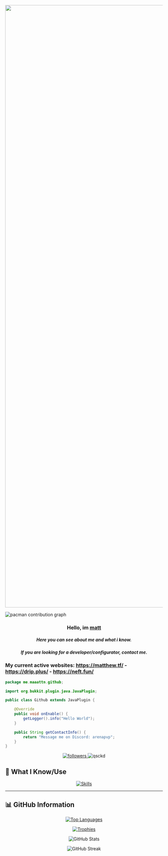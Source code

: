 <!-- If you are going to steal my code, at least fork the repo from my profile. -->
<!-- If you are going to steal my code, at least fork the repo from my profile. -->
<!-- If you are going to steal my code, at least fork the repo from my profile. -->
<!-- If you are going to steal my code, at least fork the repo from my profile. -->
<!-- If you are going to steal my code, at least fork the repo from my profile. -->
<!-- If you are going to steal my code, at least fork the repo from my profile. -->
<!-- If you are going to steal my code, at least fork the repo from my profile. -->
<!-- If you are going to steal my code, at least fork the repo from my profile. -->
<!-- If you are going to steal my code, at least fork the repo from my profile. -->
<!-- If you are going to steal my code, at least fork the repo from my profile. -->
<!-- If you are going to steal my code, at least fork the repo from my profile. -->
<!-- If you are going to steal my code, at least fork the repo from my profile. -->
<!-- If you are going to steal my code, at least fork the repo from my profile. -->
<!-- If you are going to steal my code, at least fork the repo from my profile. -->
<!-- If you are going to steal my code, at least fork the repo from my profile. -->
<!-- If you are going to steal my code, at least fork the repo from my profile. -->
<!-- If you are going to steal my code, at least fork the repo from my profile. -->
<!-- If you are going to steal my code, at least fork the repo from my profile. -->
<!-- If you are going to steal my code, at least fork the repo from my profile. -->
<!-- If you are going to steal my code, at least fork the repo from my profile. -->
<!-- If you are going to steal my code, at least fork the repo from my profile. -->
<!-- If you are going to steal my code, at least fork the repo from my profile. -->
<!-- If you are going to steal my code, at least fork the repo from my profile. -->
<!-- If you are going to steal my code, at least fork the repo from my profile. -->
<!-- If you are going to steal my code, at least fork the repo from my profile. -->
<!-- If you are going to steal my code, at least fork the repo from my profile. -->
<!-- If you are going to steal my code, at least fork the repo from my profile. -->
<!-- If you are going to steal my code, at least fork the repo from my profile. -->
<!-- If you are going to steal my code, at least fork the repo from my profile. -->
<!-- If you are going to steal my code, at least fork the repo from my profile. -->
<!-- If you are going to steal my code, at least fork the repo from my profile. -->
<!-- If you are going to steal my code, at least fork the repo from my profile. -->
<!-- If you are going to steal my code, at least fork the repo from my profile. -->
<!-- If you are going to steal my code, at least fork the repo from my profile. -->
<!-- If you are going to steal my code, at least fork the repo from my profile. -->
<!-- If you are going to steal my code, at least fork the repo from my profile. -->
<!-- If you are going to steal my code, at least fork the repo from my profile. -->
<!-- If you are going to steal my code, at least fork the repo from my profile. -->
<!-- If you are going to steal my code, at least fork the repo from my profile. -->
<!-- If you are going to steal my code, at least fork the repo from my profile. -->
<!-- If you are going to steal my code, at least fork the repo from my profile. -->
<!-- If you are going to steal my code, at least fork the repo from my profile. -->
<!-- If you are going to steal my code, at least fork the repo from my profile. -->
<!-- If you are going to steal my code, at least fork the repo from my profile. -->
<!-- If you are going to steal my code, at least fork the repo from my profile. -->
<!-- If you are going to steal my code, at least fork the repo from my profile. -->
<!-- If you are going to steal my code, at least fork the repo from my profile. -->
<!-- If you are going to steal my code, at least fork the repo from my profile. -->
<!-- If you are going to steal my code, at least fork the repo from my profile. -->
<!-- If you are going to steal my code, at least fork the repo from my profile. -->
<!-- If you are going to steal my code, at least fork the repo from my profile. -->
<!-- If you are going to steal my code, at least fork the repo from my profile. -->
<!-- If you are going to steal my code, at least fork the repo from my profile. -->
<!-- If you are going to steal my code, at least fork the repo from my profile. -->
<!-- If you are going to steal my code, at least fork the repo from my profile. -->
<!-- If you are going to steal my code, at least fork the repo from my profile. -->
<!-- If you are going to steal my code, at least fork the repo from my profile. -->
<!-- If you are going to steal my code, at least fork the repo from my profile. -->
<!-- If you are going to steal my code, at least fork the repo from my profile. -->
<!-- If you are going to steal my code, at least fork the repo from my profile. -->
<!-- If you are going to steal my code, at least fork the repo from my profile. -->
<!-- If you are going to steal my code, at least fork the repo from my profile. -->
<!-- If you are going to steal my code, at least fork the repo from my profile. -->
<!-- If you are going to steal my code, at least fork the repo from my profile. -->
<!-- If you are going to steal my code, at least fork the repo from my profile. -->
<!-- If you are going to steal my code, at least fork the repo from my profile. -->
<!-- If you are going to steal my code, at least fork the repo from my profile. -->
<!-- If you are going to steal my code, at least fork the repo from my profile. -->
<!-- If you are going to steal my code, at least fork the repo from my profile. -->
<!-- If you are going to steal my code, at least fork the repo from my profile. -->
<!-- If you are going to steal my code, at least fork the repo from my profile. -->
<!-- If you are going to steal my code, at least fork the repo from my profile. -->
<!-- If you are going to steal my code, at least fork the repo from my profile. -->
<!-- If you are going to steal my code, at least fork the repo from my profile. -->
<!-- If you are going to steal my code, at least fork the repo from my profile. -->
<!-- If you are going to steal my code, at least fork the repo from my profile. -->
<!-- If you are going to steal my code, at least fork the repo from my profile. -->
<!-- If you are going to steal my code, at least fork the repo from my profile. -->
<!-- If you are going to steal my code, at least fork the repo from my profile. -->
<!-- If you are going to steal my code, at least fork the repo from my profile. -->
<!-- If you are going to steal my code, at least fork the repo from my profile. -->
<!-- If you are going to steal my code, at least fork the repo from my profile. -->
<!-- If you are going to steal my code, at least fork the repo from my profile. -->
<!-- If you are going to steal my code, at least fork the repo from my profile. -->
<!-- If you are going to steal my code, at least fork the repo from my profile. -->
<!-- If you are going to steal my code, at least fork the repo from my profile. -->
<!-- If you are going to steal my code, at least fork the repo from my profile. -->
<!-- If you are going to steal my code, at least fork the repo from my profile. -->
<!-- If you are going to steal my code, at least fork the repo from my profile. -->
<!-- If you are going to steal my code, at least fork the repo from my profile. -->
<!-- If you are going to steal my code, at least fork the repo from my profile. -->
<!-- If you are going to steal my code, at least fork the repo from my profile. -->
<!-- If you are going to steal my code, at least fork the repo from my profile. -->
<!-- If you are going to steal my code, at least fork the repo from my profile. -->
<!-- If you are going to steal my code, at least fork the repo from my profile. -->
<!-- If you are going to steal my code, at least fork the repo from my profile. -->
<!-- If you are going to steal my code, at least fork the repo from my profile. -->
<!-- If you are going to steal my code, at least fork the repo from my profile. -->
<!-- If you are going to steal my code, at least fork the repo from my profile. -->
<!-- If you are going to steal my code, at least fork the repo from my profile. -->
<!-- If you are going to steal my code, at least fork the repo from my profile. -->
<!-- If you are going to steal my code, at least fork the repo from my profile. -->
<!-- If you are going to steal my code, at least fork the repo from my profile. -->
<!-- If you are going to steal my code, at least fork the repo from my profile. -->
<!-- If you are going to steal my code, at least fork the repo from my profile. -->
<!-- If you are going to steal my code, at least fork the repo from my profile. -->
<!-- If you are going to steal my code, at least fork the repo from my profile. -->
<!-- If you are going to steal my code, at least fork the repo from my profile. -->
<!-- If you are going to steal my code, at least fork the repo from my profile. -->
<!-- If you are going to steal my code, at least fork the repo from my profile. -->
<!-- If you are going to steal my code, at least fork the repo from my profile. -->
<!-- If you are going to steal my code, at least fork the repo from my profile. -->
<!-- If you are going to steal my code, at least fork the repo from my profile. -->
<!-- If you are going to steal my code, at least fork the repo from my profile. -->
<!-- If you are going to steal my code, at least fork the repo from my profile. -->
<!-- If you are going to steal my code, at least fork the repo from my profile. -->
<!-- If you are going to steal my code, at least fork the repo from my profile. -->
<!-- If you are going to steal my code, at least fork the repo from my profile. -->
<!-- If you are going to steal my code, at least fork the repo from my profile. -->
<!-- If you are going to steal my code, at least fork the repo from my profile. -->
<!-- If you are going to steal my code, at least fork the repo from my profile. -->
<!-- If you are going to steal my code, at least fork the repo from my profile. -->
<!-- If you are going to steal my code, at least fork the repo from my profile. -->
<!-- If you are going to steal my code, at least fork the repo from my profile. -->
<!-- If you are going to steal my code, at least fork the repo from my profile. -->
<!-- If you are going to steal my code, at least fork the repo from my profile. -->
<!-- If you are going to steal my code, at least fork the repo from my profile. -->
<!-- If you are going to steal my code, at least fork the repo from my profile. -->
<!-- If you are going to steal my code, at least fork the repo from my profile. -->
<!-- If you are going to steal my code, at least fork the repo from my profile. -->
<!-- If you are going to steal my code, at least fork the repo from my profile. -->
<!-- If you are going to steal my code, at least fork the repo from my profile. -->
<!-- If you are going to steal my code, at least fork the repo from my profile. -->
<!-- If you are going to steal my code, at least fork the repo from my profile. -->
<!-- If you are going to steal my code, at least fork the repo from my profile. -->
<!-- If you are going to steal my code, at least fork the repo from my profile. -->
<!-- If you are going to steal my code, at least fork the repo from my profile. -->
<!-- If you are going to steal my code, at least fork the repo from my profile. -->
<!-- If you are going to steal my code, at least fork the repo from my profile. -->
<!-- If you are going to steal my code, at least fork the repo from my profile. -->
<!-- If you are going to steal my code, at least fork the repo from my profile. -->
<!-- If you are going to steal my code, at least fork the repo from my profile. -->
<!-- If you are going to steal my code, at least fork the repo from my profile. -->
<!-- If you are going to steal my code, at least fork the repo from my profile. -->
<!-- If you are going to steal my code, at least fork the repo from my profile. -->
<!-- If you are going to steal my code, at least fork the repo from my profile. -->
<!-- If you are going to steal my code, at least fork the repo from my profile. -->
<!-- If you are going to steal my code, at least fork the repo from my profile. -->
<!-- If you are going to steal my code, at least fork the repo from my profile. -->
<!-- If you are going to steal my code, at least fork the repo from my profile. -->
<!-- If you are going to steal my code, at least fork the repo from my profile. -->
<!-- If you are going to steal my code, at least fork the repo from my profile. -->
<!-- If you are going to steal my code, at least fork the repo from my profile. -->
<!-- If you are going to steal my code, at least fork the repo from my profile. -->
<!-- If you are going to steal my code, at least fork the repo from my profile. -->
<!-- If you are going to steal my code, at least fork the repo from my profile. -->
<!-- If you are going to steal my code, at least fork the repo from my profile. -->
<!-- If you are going to steal my code, at least fork the repo from my profile. -->
<!-- If you are going to steal my code, at least fork the repo from my profile. -->
<!-- If you are going to steal my code, at least fork the repo from my profile. -->
<!-- If you are going to steal my code, at least fork the repo from my profile. -->
<!-- If you are going to steal my code, at least fork the repo from my profile. -->
<!-- If you are going to steal my code, at least fork the repo from my profile. -->
<!-- If you are going to steal my code, at least fork the repo from my profile. -->
<!-- If you are going to steal my code, at least fork the repo from my profile. -->
<!-- If you are going to steal my code, at least fork the repo from my profile. -->
<!-- If you are going to steal my code, at least fork the repo from my profile. -->
<!-- If you are going to steal my code, at least fork the repo from my profile. -->
<!-- If you are going to steal my code, at least fork the repo from my profile. -->
<!-- If you are going to steal my code, at least fork the repo from my profile. -->
<!-- If you are going to steal my code, at least fork the repo from my profile. -->
<!-- If you are going to steal my code, at least fork the repo from my profile. -->
<!-- If you are going to steal my code, at least fork the repo from my profile. -->
<!-- If you are going to steal my code, at least fork the repo from my profile. -->
<!-- If you are going to steal my code, at least fork the repo from my profile. -->
<!-- If you are going to steal my code, at least fork the repo from my profile. -->
<!-- If you are going to steal my code, at least fork the repo from my profile. -->
<!-- If you are going to steal my code, at least fork the repo from my profile. -->
<!-- If you are going to steal my code, at least fork the repo from my profile. -->
<!-- If you are going to steal my code, at least fork the repo from my profile. -->
<!-- If you are going to steal my code, at least fork the repo from my profile. -->
<!-- If you are going to steal my code, at least fork the repo from my profile. -->
<!-- If you are going to steal my code, at least fork the repo from my profile. -->
<!-- If you are going to steal my code, at least fork the repo from my profile. -->
<!-- If you are going to steal my code, at least fork the repo from my profile. -->
<!-- If you are going to steal my code, at least fork the repo from my profile. -->
<!-- If you are going to steal my code, at least fork the repo from my profile. -->
<!-- If you are going to steal my code, at least fork the repo from my profile. -->
<!-- If you are going to steal my code, at least fork the repo from my profile. -->
<!-- If you are going to steal my code, at least fork the repo from my profile. -->
<!-- If you are going to steal my code, at least fork the repo from my profile. -->
<!-- If you are going to steal my code, at least fork the repo from my profile. -->
<!-- If you are going to steal my code, at least fork the repo from my profile. -->
<!-- If you are going to steal my code, at least fork the repo from my profile. -->
<!-- If you are going to steal my code, at least fork the repo from my profile. -->
<!-- If you are going to steal my code, at least fork the repo from my profile. -->
<!-- If you are going to steal my code, at least fork the repo from my profile. -->
<!-- If you are going to steal my code, at least fork the repo from my profile. -->
<!-- If you are going to steal my code, at least fork the repo from my profile. -->
<!-- If you are going to steal my code, at least fork the repo from my profile. -->
<!-- If you are going to steal my code, at least fork the repo from my profile. -->
<!-- If you are going to steal my code, at least fork the repo from my profile. -->
<!-- If you are going to steal my code, at least fork the repo from my profile. -->
<!-- If you are going to steal my code, at least fork the repo from my profile. -->
<!-- If you are going to steal my code, at least fork the repo from my profile. -->
<!-- If you are going to steal my code, at least fork the repo from my profile. -->
<!-- If you are going to steal my code, at least fork the repo from my profile. -->
<!-- If you are going to steal my code, at least fork the repo from my profile. -->
<!-- If you are going to steal my code, at least fork the repo from my profile. -->
<!-- If you are going to steal my code, at least fork the repo from my profile. -->
<!-- If you are going to steal my code, at least fork the repo from my profile. -->
<!-- If you are going to steal my code, at least fork the repo from my profile. -->
<!-- If you are going to steal my code, at least fork the repo from my profile. -->
<!-- If you are going to steal my code, at least fork the repo from my profile. -->
<!-- If you are going to steal my code, at least fork the repo from my profile. -->
<!-- If you are going to steal my code, at least fork the repo from my profile. -->
<!-- If you are going to steal my code, at least fork the repo from my profile. -->
<!-- If you are going to steal my code, at least fork the repo from my profile. -->
<!-- If you are going to steal my code, at least fork the repo from my profile. -->
<!-- If you are going to steal my code, at least fork the repo from my profile. -->
<!-- If you are going to steal my code, at least fork the repo from my profile. -->
<!-- If you are going to steal my code, at least fork the repo from my profile. -->
<!-- If you are going to steal my code, at least fork the repo from my profile. -->
<!-- If you are going to steal my code, at least fork the repo from my profile. -->
<!-- If you are going to steal my code, at least fork the repo from my profile. -->
<!-- If you are going to steal my code, at least fork the repo from my profile. -->
<!-- If you are going to steal my code, at least fork the repo from my profile. -->
<!-- If you are going to steal my code, at least fork the repo from my profile. -->
<!-- If you are going to steal my code, at least fork the repo from my profile. -->
<!-- If you are going to steal my code, at least fork the repo from my profile. -->
<!-- If you are going to steal my code, at least fork the repo from my profile. -->
<!-- If you are going to steal my code, at least fork the repo from my profile. -->
<!-- If you are going to steal my code, at least fork the repo from my profile. -->
<!-- If you are going to steal my code, at least fork the repo from my profile. -->
<!-- If you are going to steal my code, at least fork the repo from my profile. -->
<!-- If you are going to steal my code, at least fork the repo from my profile. -->
<!-- If you are going to steal my code, at least fork the repo from my profile. -->
<!-- If you are going to steal my code, at least fork the repo from my profile. -->
<!-- If you are going to steal my code, at least fork the repo from my profile. -->
<!-- If you are going to steal my code, at least fork the repo from my profile. -->
<!-- If you are going to steal my code, at least fork the repo from my profile. -->
<!-- If you are going to steal my code, at least fork the repo from my profile. -->
<!-- If you are going to steal my code, at least fork the repo from my profile. -->
<!-- If you are going to steal my code, at least fork the repo from my profile. -->
<!-- If you are going to steal my code, at least fork the repo from my profile. -->
<!-- If you are going to steal my code, at least fork the repo from my profile. -->
<!-- If you are going to steal my code, at least fork the repo from my profile. -->
<!-- If you are going to steal my code, at least fork the repo from my profile. -->
<!-- If you are going to steal my code, at least fork the repo from my profile. -->
<!-- If you are going to steal my code, at least fork the repo from my profile. -->
<!-- If you are going to steal my code, at least fork the repo from my profile. -->
<!-- If you are going to steal my code, at least fork the repo from my profile. -->
<!-- If you are going to steal my code, at least fork the repo from my profile. -->
<!-- If you are going to steal my code, at least fork the repo from my profile. -->
<!-- If you are going to steal my code, at least fork the repo from my profile. -->
<!-- If you are going to steal my code, at least fork the repo from my profile. -->
<!-- If you are going to steal my code, at least fork the repo from my profile. -->
<!-- If you are going to steal my code, at least fork the repo from my profile. -->
<!-- If you are going to steal my code, at least fork the repo from my profile. -->
<!-- If you are going to steal my code, at least fork the repo from my profile. -->
<!-- If you are going to steal my code, at least fork the repo from my profile. -->
<!-- If you are going to steal my code, at least fork the repo from my profile. -->
<!-- If you are going to steal my code, at least fork the repo from my profile. -->
<!-- If you are going to steal my code, at least fork the repo from my profile. -->
<!-- If you are going to steal my code, at least fork the repo from my profile. -->
<!-- If you are going to steal my code, at least fork the repo from my profile. -->
<!-- If you are going to steal my code, at least fork the repo from my profile. -->
<!-- If you are going to steal my code, at least fork the repo from my profile. -->
<!-- If you are going to steal my code, at least fork the repo from my profile. -->
<!-- If you are going to steal my code, at least fork the repo from my profile. -->
<!-- If you are going to steal my code, at least fork the repo from my profile. -->
<!-- If you are going to steal my code, at least fork the repo from my profile. -->
<!-- If you are going to steal my code, at least fork the repo from my profile. -->
<!-- If you are going to steal my code, at least fork the repo from my profile. -->
<!-- If you are going to steal my code, at least fork the repo from my profile. -->
<!-- If you are going to steal my code, at least fork the repo from my profile. -->
<!-- If you are going to steal my code, at least fork the repo from my profile. -->
<!-- If you are going to steal my code, at least fork the repo from my profile. -->
<!-- If you are going to steal my code, at least fork the repo from my profile. -->
<!-- If you are going to steal my code, at least fork the repo from my profile. -->
<img src="https://www.animatedimages.org/data/media/562/animated-line-image-0184.gif" width="1920" height=""></img>
<!-- If you are going to steal my code, at least fork the repo from my profile. -->
<!-- If you are going to steal my code, at least fork the repo from my profile. -->
<!-- If you are going to steal my code, at least fork the repo from my profile. -->
<!-- If you are going to steal my code, at least fork the repo from my profile. -->
<!-- If you are going to steal my code, at least fork the repo from my profile. -->
<!-- If you are going to steal my code, at least fork the repo from my profile. -->
<!-- If you are going to steal my code, at least fork the repo from my profile. -->
<!-- If you are going to steal my code, at least fork the repo from my profile. -->
<!-- If you are going to steal my code, at least fork the repo from my profile. -->
<!-- If you are going to steal my code, at least fork the repo from my profile. -->
<!-- If you are going to steal my code, at least fork the repo from my profile. -->
<!-- If you are going to steal my code, at least fork the repo from my profile. -->
<!-- If you are going to steal my code, at least fork the repo from my profile. -->
<!-- If you are going to steal my code, at least fork the repo from my profile. -->
<!-- If you are going to steal my code, at least fork the repo from my profile. -->
<!-- If you are going to steal my code, at least fork the repo from my profile. -->
<!-- If you are going to steal my code, at least fork the repo from my profile. -->
<!-- If you are going to steal my code, at least fork the repo from my profile. -->
<!-- If you are going to steal my code, at least fork the repo from my profile. -->
<!-- If you are going to steal my code, at least fork the repo from my profile. -->
<!-- If you are going to steal my code, at least fork the repo from my profile. -->
<!-- If you are going to steal my code, at least fork the repo from my profile. -->
<!-- If you are going to steal my code, at least fork the repo from my profile. -->
<!-- If you are going to steal my code, at least fork the repo from my profile. -->
<!-- If you are going to steal my code, at least fork the repo from my profile. -->
<!-- If you are going to steal my code, at least fork the repo from my profile. -->
<!-- If you are going to steal my code, at least fork the repo from my profile. -->
<!-- If you are going to steal my code, at least fork the repo from my profile. -->
<picture>
  <source media="(prefers-color-scheme: dark)" srcset="https://raw.githubusercontent.com/qsckd/qsckd/output/pacman-contribution-graph-dark.svg">
  <source media="(prefers-color-scheme: light)" srcset="https://raw.githubusercontent.com/qsckd/qsckd/output/pacman-contribution-graph.svg">
  <img alt="pacman contribution graph" src="https://raw.githubusercontent.com/qsckd/qsckd/output/pacman-contribution-graph.svg">
</picture>
<!-- If you are going to steal my code, at least fork the repo from my profile. -->
<!-- If you are going to steal my code, at least fork the repo from my profile. -->
<!-- If you are going to steal my code, at least fork the repo from my profile. -->
<!-- If you are going to steal my code, at least fork the repo from my profile. -->
<!-- If you are going to steal my code, at least fork the repo from my profile. -->
<!-- If you are going to steal my code, at least fork the repo from my profile. -->
<!-- If you are going to steal my code, at least fork the repo from my profile. -->
<!-- If you are going to steal my code, at least fork the repo from my profile. -->
<!-- If you are going to steal my code, at least fork the repo from my profile. -->
<!-- If you are going to steal my code, at least fork the repo from my profile. -->
<!-- If you are going to steal my code, at least fork the repo from my profile. -->
<!-- If you are going to steal my code, at least fork the repo from my profile. -->
<!-- If you are going to steal my code, at least fork the repo from my profile. -->
<!-- If you are going to steal my code, at least fork the repo from my profile. -->
<!-- If you are going to steal my code, at least fork the repo from my profile. -->
<!-- If you are going to steal my code, at least fork the repo from my profile. -->
<!-- If you are going to steal my code, at least fork the repo from my profile. -->
<!-- If you are going to steal my code, at least fork the repo from my profile. -->
<!-- If you are going to steal my code, at least fork the repo from my profile. -->
<!-- If you are going to steal my code, at least fork the repo from my profile. -->
<!-- If you are going to steal my code, at least fork the repo from my profile. -->
<!-- If you are going to steal my code, at least fork the repo from my profile. -->
<!-- If you are going to steal my code, at least fork the repo from my profile. -->
<!-- If you are going to steal my code, at least fork the repo from my profile. -->
<!-- If you are going to steal my code, at least fork the repo from my profile. -->
<!-- If you are going to steal my code, at least fork the repo from my profile. -->
<!-- If you are going to steal my code, at least fork the repo from my profile. -->
<!-- If you are going to steal my code, at least fork the repo from my profile. -->

<p align="center">
<!-- If you are going to steal my code, at least fork the repo from my profile. -->
<!-- If you are going to steal my code, at least fork the repo from my profile. -->
<!-- If you are going to steal my code, at least fork the repo from my profile. -->
<!-- If you are going to steal my code, at least fork the repo from my profile. -->
<!-- If you are going to steal my code, at least fork the repo from my profile. -->
<!-- If you are going to steal my code, at least fork the repo from my profile. -->
<!-- If you are going to steal my code, at least fork the repo from my profile. -->
<!-- If you are going to steal my code, at least fork the repo from my profile. -->
<!-- If you are going to steal my code, at least fork the repo from my profile. -->
<!-- If you are going to steal my code, at least fork the repo from my profile. -->
<!-- If you are going to steal my code, at least fork the repo from my profile. -->
<!-- If you are going to steal my code, at least fork the repo from my profile. -->
<!-- If you are going to steal my code, at least fork the repo from my profile. -->
<!-- If you are going to steal my code, at least fork the repo from my profile. -->
<!-- If you are going to steal my code, at least fork the repo from my profile. -->
<!-- If you are going to steal my code, at least fork the repo from my profile. -->
<!-- If you are going to steal my code, at least fork the repo from my profile. -->
<!-- If you are going to steal my code, at least fork the repo from my profile. -->
<!-- If you are going to steal my code, at least fork the repo from my profile. -->
<!-- If you are going to steal my code, at least fork the repo from my profile. -->
<!-- If you are going to steal my code, at least fork the repo from my profile. -->
<!-- If you are going to steal my code, at least fork the repo from my profile. -->
<!-- If you are going to steal my code, at least fork the repo from my profile. -->
<!-- If you are going to steal my code, at least fork the repo from my profile. -->
<!-- If you are going to steal my code, at least fork the repo from my profile. -->
<!-- If you are going to steal my code, at least fork the repo from my profile. -->
<!-- If you are going to steal my code, at least fork the repo from my profile. -->
<!-- If you are going to steal my code, at least fork the repo from my profile. -->

<!-- If you are going to steal my code, at least fork the repo from my profile. -->
<!-- If you are going to steal my code, at least fork the repo from my profile. -->
<!-- If you are going to steal my code, at least fork the repo from my profile. -->
<!-- If you are going to steal my code, at least fork the repo from my profile. -->
<!-- If you are going to steal my code, at least fork the repo from my profile. -->
<!-- If you are going to steal my code, at least fork the repo from my profile. -->
<!-- If you are going to steal my code, at least fork the repo from my profile. -->
<!-- If you are going to steal my code, at least fork the repo from my profile. -->
<!-- If you are going to steal my code, at least fork the repo from my profile. -->
<!-- If you are going to steal my code, at least fork the repo from my profile. -->
<!-- If you are going to steal my code, at least fork the repo from my profile. -->
<!-- If you are going to steal my code, at least fork the repo from my profile. -->
<!-- If you are going to steal my code, at least fork the repo from my profile. -->
<!-- If you are going to steal my code, at least fork the repo from my profile. -->
<!-- If you are going to steal my code, at least fork the repo from my profile. -->
<!-- If you are going to steal my code, at least fork the repo from my profile. -->
<!-- If you are going to steal my code, at least fork the repo from my profile. -->
<!-- If you are going to steal my code, at least fork the repo from my profile. -->
<!-- If you are going to steal my code, at least fork the repo from my profile. -->
<!-- If you are going to steal my code, at least fork the repo from my profile. -->
<!-- If you are going to steal my code, at least fork the repo from my profile. -->
<!-- If you are going to steal my code, at least fork the repo from my profile. -->
<!-- If you are going to steal my code, at least fork the repo from my profile. -->
<!-- If you are going to steal my code, at least fork the repo from my profile. -->
<!-- If you are going to steal my code, at least fork the repo from my profile. -->
<!-- If you are going to steal my code, at least fork the repo from my profile. -->
<!-- If you are going to steal my code, at least fork the repo from my profile. -->
<!-- If you are going to steal my code, at least fork the repo from my profile. -->
<h3 align="center">Hello, im <a href="https://github.com/qsckd">matt</a></h3>
<!-- If you are going to steal my code, at least fork the repo from my profile. -->
<!-- If you are going to steal my code, at least fork the repo from my profile. -->
<!-- If you are going to steal my code, at least fork the repo from my profile. -->
<!-- If you are going to steal my code, at least fork the repo from my profile. -->
<!-- If you are going to steal my code, at least fork the repo from my profile. -->
<!-- If you are going to steal my code, at least fork the repo from my profile. -->
<!-- If you are going to steal my code, at least fork the repo from my profile. -->
<!-- If you are going to steal my code, at least fork the repo from my profile. -->
<!-- If you are going to steal my code, at least fork the repo from my profile. -->
<!-- If you are going to steal my code, at least fork the repo from my profile. -->
<!-- If you are going to steal my code, at least fork the repo from my profile. -->
<!-- If you are going to steal my code, at least fork the repo from my profile. -->
<!-- If you are going to steal my code, at least fork the repo from my profile. -->
<!-- If you are going to steal my code, at least fork the repo from my profile. -->
<!-- If you are going to steal my code, at least fork the repo from my profile. -->
<!-- If you are going to steal my code, at least fork the repo from my profile. -->
<!-- If you are going to steal my code, at least fork the repo from my profile. -->
<!-- If you are going to steal my code, at least fork the repo from my profile. -->
<!-- If you are going to steal my code, at least fork the repo from my profile. -->
<!-- If you are going to steal my code, at least fork the repo from my profile. -->
<!-- If you are going to steal my code, at least fork the repo from my profile. -->
<!-- If you are going to steal my code, at least fork the repo from my profile. -->
<!-- If you are going to steal my code, at least fork the repo from my profile. -->
<!-- If you are going to steal my code, at least fork the repo from my profile. -->
<!-- If you are going to steal my code, at least fork the repo from my profile. -->
<!-- If you are going to steal my code, at least fork the repo from my profile. -->
<!-- If you are going to steal my code, at least fork the repo from my profile. -->
<!-- If you are going to steal my code, at least fork the repo from my profile. -->
<h5 align="center">Here you can see about me and what i know.</h5>
<!-- If you are going to steal my code, at least fork the repo from my profile. -->
<!-- If you are going to steal my code, at least fork the repo from my profile. -->
<!-- If you are going to steal my code, at least fork the repo from my profile. -->
<!-- If you are going to steal my code, at least fork the repo from my profile. -->
<!-- If you are going to steal my code, at least fork the repo from my profile. -->
<!-- If you are going to steal my code, at least fork the repo from my profile. -->
<!-- If you are going to steal my code, at least fork the repo from my profile. -->
<!-- If you are going to steal my code, at least fork the repo from my profile. -->
<!-- If you are going to steal my code, at least fork the repo from my profile. -->
<!-- If you are going to steal my code, at least fork the repo from my profile. -->
<!-- If you are going to steal my code, at least fork the repo from my profile. -->
<!-- If you are going to steal my code, at least fork the repo from my profile. -->
<!-- If you are going to steal my code, at least fork the repo from my profile. -->
<!-- If you are going to steal my code, at least fork the repo from my profile. -->
<!-- If you are going to steal my code, at least fork the repo from my profile. -->
<!-- If you are going to steal my code, at least fork the repo from my profile. -->
<!-- If you are going to steal my code, at least fork the repo from my profile. -->
<!-- If you are going to steal my code, at least fork the repo from my profile. -->
<!-- If you are going to steal my code, at least fork the repo from my profile. -->
<!-- If you are going to steal my code, at least fork the repo from my profile. -->
<!-- If you are going to steal my code, at least fork the repo from my profile. -->
<!-- If you are going to steal my code, at least fork the repo from my profile. -->
<!-- If you are going to steal my code, at least fork the repo from my profile. -->
<!-- If you are going to steal my code, at least fork the repo from my profile. -->
<!-- If you are going to steal my code, at least fork the repo from my profile. -->
<!-- If you are going to steal my code, at least fork the repo from my profile. -->
<!-- If you are going to steal my code, at least fork the repo from my profile. -->
<!-- If you are going to steal my code, at least fork the repo from my profile. -->
<h5 align="center">If you are looking for a developer/configurator, contact me.</h5>
<!-- If you are going to steal my code, at least fork the repo from my profile. -->
<!-- If you are going to steal my code, at least fork the repo from my profile. -->
<!-- If you are going to steal my code, at least fork the repo from my profile. -->
<!-- If you are going to steal my code, at least fork the repo from my profile. -->
<!-- If you are going to steal my code, at least fork the repo from my profile. -->
<!-- If you are going to steal my code, at least fork the repo from my profile. -->
<!-- If you are going to steal my code, at least fork the repo from my profile. -->
<!-- If you are going to steal my code, at least fork the repo from my profile. -->
<!-- If you are going to steal my code, at least fork the repo from my profile. -->
<!-- If you are going to steal my code, at least fork the repo from my profile. -->
<!-- If you are going to steal my code, at least fork the repo from my profile. -->
<!-- If you are going to steal my code, at least fork the repo from my profile. -->
<!-- If you are going to steal my code, at least fork the repo from my profile. -->
<!-- If you are going to steal my code, at least fork the repo from my profile. -->
<!-- If you are going to steal my code, at least fork the repo from my profile. -->
<!-- If you are going to steal my code, at least fork the repo from my profile. -->
<!-- If you are going to steal my code, at least fork the repo from my profile. -->
<!-- If you are going to steal my code, at least fork the repo from my profile. -->
<!-- If you are going to steal my code, at least fork the repo from my profile. -->
<!-- If you are going to steal my code, at least fork the repo from my profile. -->
<!-- If you are going to steal my code, at least fork the repo from my profile. -->
<!-- If you are going to steal my code, at least fork the repo from my profile. -->
<!-- If you are going to steal my code, at least fork the repo from my profile. -->
<!-- If you are going to steal my code, at least fork the repo from my profile. -->
<!-- If you are going to steal my code, at least fork the repo from my profile. -->
<!-- If you are going to steal my code, at least fork the repo from my profile. -->
<!-- If you are going to steal my code, at least fork the repo from my profile. -->
<!-- If you are going to steal my code, at least fork the repo from my profile. -->

### My current active websites: https://matthew.tf/ - https://drip.plus/ - https://neft.fun/
<!-- If you are going to steal my code, at least fork the repo from my profile. -->
<!-- If you are going to steal my code, at least fork the repo from my profile. -->
<!-- If you are going to steal my code, at least fork the repo from my profile. -->
<!-- If you are going to steal my code, at least fork the repo from my profile. -->
<!-- If you are going to steal my code, at least fork the repo from my profile. -->
<!-- If you are going to steal my code, at least fork the repo from my profile. -->
<!-- If you are going to steal my code, at least fork the repo from my profile. -->
<!-- If you are going to steal my code, at least fork the repo from my profile. -->
<!-- If you are going to steal my code, at least fork the repo from my profile. -->
<!-- If you are going to steal my code, at least fork the repo from my profile. -->
<!-- If you are going to steal my code, at least fork the repo from my profile. -->
<!-- If you are going to steal my code, at least fork the repo from my profile. -->
<!-- If you are going to steal my code, at least fork the repo from my profile. -->
<!-- If you are going to steal my code, at least fork the repo from my profile. -->
<!-- If you are going to steal my code, at least fork the repo from my profile. -->
<!-- If you are going to steal my code, at least fork the repo from my profile. -->
<!-- If you are going to steal my code, at least fork the repo from my profile. -->
<!-- If you are going to steal my code, at least fork the repo from my profile. -->
<!-- If you are going to steal my code, at least fork the repo from my profile. -->
<!-- If you are going to steal my code, at least fork the repo from my profile. -->
<!-- If you are going to steal my code, at least fork the repo from my profile. -->
<!-- If you are going to steal my code, at least fork the repo from my profile. -->
<!-- If you are going to steal my code, at least fork the repo from my profile. -->
<!-- If you are going to steal my code, at least fork the repo from my profile. -->
<!-- If you are going to steal my code, at least fork the repo from my profile. -->
<!-- If you are going to steal my code, at least fork the repo from my profile. -->
<!-- If you are going to steal my code, at least fork the repo from my profile. -->
<!-- If you are going to steal my code, at least fork the repo from my profile. -->

```java
package me.maaattn.github;

import org.bukkit.plugin.java.JavaPlugin;

public class Github extends JavaPlugin {

    @Override
    public void onEnable() {
        getLogger().info("Hello World");
    }

    public String getContactInfo() {
        return "Message me on Discord: arenapvp";
    }
}
```

<p align="center">
    <!-- If you are going to steal my code, at least fork the repo from my profile. -->
<!-- If you are going to steal my code, at least fork the repo from my profile. -->
<!-- If you are going to steal my code, at least fork the repo from my profile. -->
<!-- If you are going to steal my code, at least fork the repo from my profile. -->
<!-- If you are going to steal my code, at least fork the repo from my profile. -->
<!-- If you are going to steal my code, at least fork the repo from my profile. -->
<!-- If you are going to steal my code, at least fork the repo from my profile. -->
<!-- If you are going to steal my code, at least fork the repo from my profile. -->
<!-- If you are going to steal my code, at least fork the repo from my profile. -->
<!-- If you are going to steal my code, at least fork the repo from my profile. -->
<!-- If you are going to steal my code, at least fork the repo from my profile. -->
<!-- If you are going to steal my code, at least fork the repo from my profile. -->
<!-- If you are going to steal my code, at least fork the repo from my profile. -->
<!-- If you are going to steal my code, at least fork the repo from my profile. -->
<!-- If you are going to steal my code, at least fork the repo from my profile. -->
<!-- If you are going to steal my code, at least fork the repo from my profile. -->
<!-- If you are going to steal my code, at least fork the repo from my profile. -->
<!-- If you are going to steal my code, at least fork the repo from my profile. -->
<!-- If you are going to steal my code, at least fork the repo from my profile. -->
<!-- If you are going to steal my code, at least fork the repo from my profile. -->
<!-- If you are going to steal my code, at least fork the repo from my profile. -->
<!-- If you are going to steal my code, at least fork the repo from my profile. -->
<!-- If you are going to steal my code, at least fork the repo from my profile. -->
<!-- If you are going to steal my code, at least fork the repo from my profile. -->
<!-- If you are going to steal my code, at least fork the repo from my profile. -->
<!-- If you are going to steal my code, at least fork the repo from my profile. -->
<!-- If you are going to steal my code, at least fork the repo from my profile. -->
<!-- If you are going to steal my code, at least fork the repo from my profile. -->
    <!-- If you are going to steal my code, at least fork the repo from my profile. -->
    <!-- If you are going to steal my code, at least fork the repo from my profile. -->
<!-- If you are going to steal my code, at least fork the repo from my profile. -->
<!-- If you are going to steal my code, at least fork the repo from my profile. -->
<!-- If you are going to steal my code, at least fork the repo from my profile. -->
<!-- If you are going to steal my code, at least fork the repo from my profile. -->
<!-- If you are going to steal my code, at least fork the repo from my profile. -->
<!-- If you are going to steal my code, at least fork the repo from my profile. -->
<!-- If you are going to steal my code, at least fork the repo from my profile. -->
<!-- If you are going to steal my code, at least fork the repo from my profile. -->
<!-- If you are going to steal my code, at least fork the repo from my profile. -->
<!-- If you are going to steal my code, at least fork the repo from my profile. -->
<!-- If you are going to steal my code, at least fork the repo from my profile. -->
<!-- If you are going to steal my code, at least fork the repo from my profile. -->
<!-- If you are going to steal my code, at least fork the repo from my profile. -->
<!-- If you are going to steal my code, at least fork the repo from my profile. -->
<!-- If you are going to steal my code, at least fork the repo from my profile. -->
<!-- If you are going to steal my code, at least fork the repo from my profile. -->
<!-- If you are going to steal my code, at least fork the repo from my profile. -->
<!-- If you are going to steal my code, at least fork the repo from my profile. -->
<!-- If you are going to steal my code, at least fork the repo from my profile. -->
<!-- If you are going to steal my code, at least fork the repo from my profile. -->
<!-- If you are going to steal my code, at least fork the repo from my profile. -->
<!-- If you are going to steal my code, at least fork the repo from my profile. -->
<!-- If you are going to steal my code, at least fork the repo from my profile. -->
<!-- If you are going to steal my code, at least fork the repo from my profile. -->
<!-- If you are going to steal my code, at least fork the repo from my profile. -->
<!-- If you are going to steal my code, at least fork the repo from my profile. -->
<!-- If you are going to steal my code, at least fork the repo from my profile. -->
  <a href="https://github.com/qsckd">
      <!-- If you are going to steal my code, at least fork the repo from my profile. -->
      <!-- If you are going to steal my code, at least fork the repo from my profile. -->
<!-- If you are going to steal my code, at least fork the repo from my profile. -->
<!-- If you are going to steal my code, at least fork the repo from my profile. -->
<!-- If you are going to steal my code, at least fork the repo from my profile. -->
<!-- If you are going to steal my code, at least fork the repo from my profile. -->
<!-- If you are going to steal my code, at least fork the repo from my profile. -->
<!-- If you are going to steal my code, at least fork the repo from my profile. -->
<!-- If you are going to steal my code, at least fork the repo from my profile. -->
<!-- If you are going to steal my code, at least fork the repo from my profile. -->
<!-- If you are going to steal my code, at least fork the repo from my profile. -->
<!-- If you are going to steal my code, at least fork the repo from my profile. -->
<!-- If you are going to steal my code, at least fork the repo from my profile. -->
<!-- If you are going to steal my code, at least fork the repo from my profile. -->
<!-- If you are going to steal my code, at least fork the repo from my profile. -->
<!-- If you are going to steal my code, at least fork the repo from my profile. -->
<!-- If you are going to steal my code, at least fork the repo from my profile. -->
<!-- If you are going to steal my code, at least fork the repo from my profile. -->
<!-- If you are going to steal my code, at least fork the repo from my profile. -->
<!-- If you are going to steal my code, at least fork the repo from my profile. -->
<!-- If you are going to steal my code, at least fork the repo from my profile. -->
<!-- If you are going to steal my code, at least fork the repo from my profile. -->
<!-- If you are going to steal my code, at least fork the repo from my profile. -->
<!-- If you are going to steal my code, at least fork the repo from my profile. -->
<!-- If you are going to steal my code, at least fork the repo from my profile. -->
<!-- If you are going to steal my code, at least fork the repo from my profile. -->
<!-- If you are going to steal my code, at least fork the repo from my profile. -->
<!-- If you are going to steal my code, at least fork the repo from my profile. -->
<!-- If you are going to steal my code, at least fork the repo from my profile. -->
    <img alt="followers" title="Github" src="https://img.shields.io/github/followers/qSckd?color=236ad3&style=for-the-badge&logo=github&label=Follow"/>
      <!-- If you are going to steal my code, at least fork the repo from my profile. -->
      <!-- If you are going to steal my code, at least fork the repo from my profile. -->
<!-- If you are going to steal my code, at least fork the repo from my profile. -->
<!-- If you are going to steal my code, at least fork the repo from my profile. -->
<!-- If you are going to steal my code, at least fork the repo from my profile. -->
<!-- If you are going to steal my code, at least fork the repo from my profile. -->
<!-- If you are going to steal my code, at least fork the repo from my profile. -->
<!-- If you are going to steal my code, at least fork the repo from my profile. -->
<!-- If you are going to steal my code, at least fork the repo from my profile. -->
<!-- If you are going to steal my code, at least fork the repo from my profile. -->
<!-- If you are going to steal my code, at least fork the repo from my profile. -->
<!-- If you are going to steal my code, at least fork the repo from my profile. -->
<!-- If you are going to steal my code, at least fork the repo from my profile. -->
<!-- If you are going to steal my code, at least fork the repo from my profile. -->
<!-- If you are going to steal my code, at least fork the repo from my profile. -->
<!-- If you are going to steal my code, at least fork the repo from my profile. -->
<!-- If you are going to steal my code, at least fork the repo from my profile. -->
<!-- If you are going to steal my code, at least fork the repo from my profile. -->
<!-- If you are going to steal my code, at least fork the repo from my profile. -->
<!-- If you are going to steal my code, at least fork the repo from my profile. -->
<!-- If you are going to steal my code, at least fork the repo from my profile. -->
<!-- If you are going to steal my code, at least fork the repo from my profile. -->
<!-- If you are going to steal my code, at least fork the repo from my profile. -->
<!-- If you are going to steal my code, at least fork the repo from my profile. -->
<!-- If you are going to steal my code, at least fork the repo from my profile. -->
<!-- If you are going to steal my code, at least fork the repo from my profile. -->
<!-- If you are going to steal my code, at least fork the repo from my profile. -->
<!-- If you are going to steal my code, at least fork the repo from my profile. -->
<!-- If you are going to steal my code, at least fork the repo from my profile. -->
  </a>
    <!-- If you are going to steal my code, at least fork the repo from my profile. -->
    <!-- If you are going to steal my code, at least fork the repo from my profile. -->
<!-- If you are going to steal my code, at least fork the repo from my profile. -->
<!-- If you are going to steal my code, at least fork the repo from my profile. -->
<!-- If you are going to steal my code, at least fork the repo from my profile. -->
<!-- If you are going to steal my code, at least fork the repo from my profile. -->
<!-- If you are going to steal my code, at least fork the repo from my profile. -->
<!-- If you are going to steal my code, at least fork the repo from my profile. -->
<!-- If you are going to steal my code, at least fork the repo from my profile. -->
<!-- If you are going to steal my code, at least fork the repo from my profile. -->
<!-- If you are going to steal my code, at least fork the repo from my profile. -->
<!-- If you are going to steal my code, at least fork the repo from my profile. -->
<!-- If you are going to steal my code, at least fork the repo from my profile. -->
<!-- If you are going to steal my code, at least fork the repo from my profile. -->
<!-- If you are going to steal my code, at least fork the repo from my profile. -->
<!-- If you are going to steal my code, at least fork the repo from my profile. -->
<!-- If you are going to steal my code, at least fork the repo from my profile. -->
<!-- If you are going to steal my code, at least fork the repo from my profile. -->
<!-- If you are going to steal my code, at least fork the repo from my profile. -->
<!-- If you are going to steal my code, at least fork the repo from my profile. -->
<!-- If you are going to steal my code, at least fork the repo from my profile. -->
<!-- If you are going to steal my code, at least fork the repo from my profile. -->
<!-- If you are going to steal my code, at least fork the repo from my profile. -->
<!-- If you are going to steal my code, at least fork the repo from my profile. -->
<!-- If you are going to steal my code, at least fork the repo from my profile. -->
<!-- If you are going to steal my code, at least fork the repo from my profile. -->
<!-- If you are going to steal my code, at least fork the repo from my profile. -->
<!-- If you are going to steal my code, at least fork the repo from my profile. -->
<!-- If you are going to steal my code, at least fork the repo from my profile. -->
  <img src="https://komarev.com/ghpvc/?username=qsckd&label=Profile%20views&color=0e75b6&style=for-the-badge" alt="qsckd"/>
    <!-- If you are going to steal my code, at least fork the repo from my profile. -->
    <!-- If you are going to steal my code, at least fork the repo from my profile. -->
<!-- If you are going to steal my code, at least fork the repo from my profile. -->
<!-- If you are going to steal my code, at least fork the repo from my profile. -->
<!-- If you are going to steal my code, at least fork the repo from my profile. -->
<!-- If you are going to steal my code, at least fork the repo from my profile. -->
<!-- If you are going to steal my code, at least fork the repo from my profile. -->
<!-- If you are going to steal my code, at least fork the repo from my profile. -->
<!-- If you are going to steal my code, at least fork the repo from my profile. -->
<!-- If you are going to steal my code, at least fork the repo from my profile. -->
<!-- If you are going to steal my code, at least fork the repo from my profile. -->
<!-- If you are going to steal my code, at least fork the repo from my profile. -->
<!-- If you are going to steal my code, at least fork the repo from my profile. -->
<!-- If you are going to steal my code, at least fork the repo from my profile. -->
<!-- If you are going to steal my code, at least fork the repo from my profile. -->
<!-- If you are going to steal my code, at least fork the repo from my profile. -->
<!-- If you are going to steal my code, at least fork the repo from my profile. -->
<!-- If you are going to steal my code, at least fork the repo from my profile. -->
<!-- If you are going to steal my code, at least fork the repo from my profile. -->
<!-- If you are going to steal my code, at least fork the repo from my profile. -->
<!-- If you are going to steal my code, at least fork the repo from my profile. -->
<!-- If you are going to steal my code, at least fork the repo from my profile. -->
<!-- If you are going to steal my code, at least fork the repo from my profile. -->
<!-- If you are going to steal my code, at least fork the repo from my profile. -->
<!-- If you are going to steal my code, at least fork the repo from my profile. -->
<!-- If you are going to steal my code, at least fork the repo from my profile. -->
<!-- If you are going to steal my code, at least fork the repo from my profile. -->
<!-- If you are going to steal my code, at least fork the repo from my profile. -->
<!-- If you are going to steal my code, at least fork the repo from my profile. -->
</p>
 
## 🚀 What I Know/Use
<!-- If you are going to steal my code, at least fork the repo from my profile. -->
<!-- If you are going to steal my code, at least fork the repo from my profile. -->
<!-- If you are going to steal my code, at least fork the repo from my profile. -->
<!-- If you are going to steal my code, at least fork the repo from my profile. -->
<!-- If you are going to steal my code, at least fork the repo from my profile. -->
<!-- If you are going to steal my code, at least fork the repo from my profile. -->
<!-- If you are going to steal my code, at least fork the repo from my profile. -->
<!-- If you are going to steal my code, at least fork the repo from my profile. -->
<!-- If you are going to steal my code, at least fork the repo from my profile. -->
<!-- If you are going to steal my code, at least fork the repo from my profile. -->
<!-- If you are going to steal my code, at least fork the repo from my profile. -->
<!-- If you are going to steal my code, at least fork the repo from my profile. -->
<!-- If you are going to steal my code, at least fork the repo from my profile. -->
<!-- If you are going to steal my code, at least fork the repo from my profile. -->
<!-- If you are going to steal my code, at least fork the repo from my profile. -->
<!-- If you are going to steal my code, at least fork the repo from my profile. -->
<!-- If you are going to steal my code, at least fork the repo from my profile. -->
<!-- If you are going to steal my code, at least fork the repo from my profile. -->
<!-- If you are going to steal my code, at least fork the repo from my profile. -->
<!-- If you are going to steal my code, at least fork the repo from my profile. -->
<!-- If you are going to steal my code, at least fork the repo from my profile. -->
<!-- If you are going to steal my code, at least fork the repo from my profile. -->
<!-- If you are going to steal my code, at least fork the repo from my profile. -->
<!-- If you are going to steal my code, at least fork the repo from my profile. -->
<!-- If you are going to steal my code, at least fork the repo from my profile. -->
<!-- If you are going to steal my code, at least fork the repo from my profile. -->
<!-- If you are going to steal my code, at least fork the repo from my profile. -->
<!-- If you are going to steal my code, at least fork the repo from my profile. -->
<p align="center">
    <!-- If you are going to steal my code, at least fork the repo from my profile. -->
<!-- If you are going to steal my code, at least fork the repo from my profile. -->
<!-- If you are going to steal my code, at least fork the repo from my profile. -->
<!-- If you are going to steal my code, at least fork the repo from my profile. -->
<!-- If you are going to steal my code, at least fork the repo from my profile. -->
<!-- If you are going to steal my code, at least fork the repo from my profile. -->
<!-- If you are going to steal my code, at least fork the repo from my profile. -->
<!-- If you are going to steal my code, at least fork the repo from my profile. -->
<!-- If you are going to steal my code, at least fork the repo from my profile. -->
<!-- If you are going to steal my code, at least fork the repo from my profile. -->
<!-- If you are going to steal my code, at least fork the repo from my profile. -->
<!-- If you are going to steal my code, at least fork the repo from my profile. -->
<!-- If you are going to steal my code, at least fork the repo from my profile. -->
<!-- If you are going to steal my code, at least fork the repo from my profile. -->
<!-- If you are going to steal my code, at least fork the repo from my profile. -->
<!-- If you are going to steal my code, at least fork the repo from my profile. -->
<!-- If you are going to steal my code, at least fork the repo from my profile. -->
<!-- If you are going to steal my code, at least fork the repo from my profile. -->
<!-- If you are going to steal my code, at least fork the repo from my profile. -->
<!-- If you are going to steal my code, at least fork the repo from my profile. -->
<!-- If you are going to steal my code, at least fork the repo from my profile. -->
<!-- If you are going to steal my code, at least fork the repo from my profile. -->
<!-- If you are going to steal my code, at least fork the repo from my profile. -->
<!-- If you are going to steal my code, at least fork the repo from my profile. -->
<!-- If you are going to steal my code, at least fork the repo from my profile. -->
<!-- If you are going to steal my code, at least fork the repo from my profile. -->
<!-- If you are going to steal my code, at least fork the repo from my profile. -->
<!-- If you are going to steal my code, at least fork the repo from my profile. -->
  <a href="https://github.com/qSckd">
      <!-- If you are going to steal my code, at least fork the repo from my profile. -->
<!-- If you are going to steal my code, at least fork the repo from my profile. -->
<!-- If you are going to steal my code, at least fork the repo from my profile. -->
<!-- If you are going to steal my code, at least fork the repo from my profile. -->
<!-- If you are going to steal my code, at least fork the repo from my profile. -->
<!-- If you are going to steal my code, at least fork the repo from my profile. -->
<!-- If you are going to steal my code, at least fork the repo from my profile. -->
<!-- If you are going to steal my code, at least fork the repo from my profile. -->
<!-- If you are going to steal my code, at least fork the repo from my profile. -->
<!-- If you are going to steal my code, at least fork the repo from my profile. -->
<!-- If you are going to steal my code, at least fork the repo from my profile. -->
<!-- If you are going to steal my code, at least fork the repo from my profile. -->
<!-- If you are going to steal my code, at least fork the repo from my profile. -->
<!-- If you are going to steal my code, at least fork the repo from my profile. -->
<!-- If you are going to steal my code, at least fork the repo from my profile. -->
<!-- If you are going to steal my code, at least fork the repo from my profile. -->
<!-- If you are going to steal my code, at least fork the repo from my profile. -->
<!-- If you are going to steal my code, at least fork the repo from my profile. -->
<!-- If you are going to steal my code, at least fork the repo from my profile. -->
<!-- If you are going to steal my code, at least fork the repo from my profile. -->
<!-- If you are going to steal my code, at least fork the repo from my profile. -->
<!-- If you are going to steal my code, at least fork the repo from my profile. -->
<!-- If you are going to steal my code, at least fork the repo from my profile. -->
<!-- If you are going to steal my code, at least fork the repo from my profile. -->
<!-- If you are going to steal my code, at least fork the repo from my profile. -->
<!-- If you are going to steal my code, at least fork the repo from my profile. -->
<!-- If you are going to steal my code, at least fork the repo from my profile. -->
<!-- If you are going to steal my code, at least fork the repo from my profile. -->
    <img src="https://skillicons.dev/icons?i=vscode,idea,python,java,mongodb,redis,mysql,discord,nodejs,discordjs,js,html,css,php,gmail,html3,docker,replit,powershell,typescript,debian,eclipse,photoshop,linux,instagram,dotnet,sqlite,github" alt="Skills">
  </a>
    <!-- If you are going to steal my code, at least fork the repo from my profile. -->
<!-- If you are going to steal my code, at least fork the repo from my profile. -->
<!-- If you are going to steal my code, at least fork the repo from my profile. -->
<!-- If you are going to steal my code, at least fork the repo from my profile. -->
<!-- If you are going to steal my code, at least fork the repo from my profile. -->
<!-- If you are going to steal my code, at least fork the repo from my profile. -->
<!-- If you are going to steal my code, at least fork the repo from my profile. -->
<!-- If you are going to steal my code, at least fork the repo from my profile. -->
<!-- If you are going to steal my code, at least fork the repo from my profile. -->
<!-- If you are going to steal my code, at least fork the repo from my profile. -->
<!-- If you are going to steal my code, at least fork the repo from my profile. -->
<!-- If you are going to steal my code, at least fork the repo from my profile. -->
<!-- If you are going to steal my code, at least fork the repo from my profile. -->
<!-- If you are going to steal my code, at least fork the repo from my profile. -->
<!-- If you are going to steal my code, at least fork the repo from my profile. -->
<!-- If you are going to steal my code, at least fork the repo from my profile. -->
<!-- If you are going to steal my code, at least fork the repo from my profile. -->
<!-- If you are going to steal my code, at least fork the repo from my profile. -->
<!-- If you are going to steal my code, at least fork the repo from my profile. -->
<!-- If you are going to steal my code, at least fork the repo from my profile. -->
<!-- If you are going to steal my code, at least fork the repo from my profile. -->
<!-- If you are going to steal my code, at least fork the repo from my profile. -->
<!-- If you are going to steal my code, at least fork the repo from my profile. -->
<!-- If you are going to steal my code, at least fork the repo from my profile. -->
<!-- If you are going to steal my code, at least fork the repo from my profile. -->
<!-- If you are going to steal my code, at least fork the repo from my profile. -->
<!-- If you are going to steal my code, at least fork the repo from my profile. -->
<!-- If you are going to steal my code, at least fork the repo from my profile. -->
</p>

---

## 📊 GitHub Information

<p align="center">
    <!-- If you are going to steal my code, at least fork the repo from my profile. -->
<!-- If you are going to steal my code, at least fork the repo from my profile. -->
<!-- If you are going to steal my code, at least fork the repo from my profile. -->
<!-- If you are going to steal my code, at least fork the repo from my profile. -->
<!-- If you are going to steal my code, at least fork the repo from my profile. -->
<!-- If you are going to steal my code, at least fork the repo from my profile. -->
<!-- If you are going to steal my code, at least fork the repo from my profile. -->
<!-- If you are going to steal my code, at least fork the repo from my profile. -->
<!-- If you are going to steal my code, at least fork the repo from my profile. -->
<!-- If you are going to steal my code, at least fork the repo from my profile. -->
<!-- If you are going to steal my code, at least fork the repo from my profile. -->
<!-- If you are going to steal my code, at least fork the repo from my profile. -->
<!-- If you are going to steal my code, at least fork the repo from my profile. -->
<!-- If you are going to steal my code, at least fork the repo from my profile. -->
<!-- If you are going to steal my code, at least fork the repo from my profile. -->
<!-- If you are going to steal my code, at least fork the repo from my profile. -->
<!-- If you are going to steal my code, at least fork the repo from my profile. -->
<!-- If you are going to steal my code, at least fork the repo from my profile. -->
<!-- If you are going to steal my code, at least fork the repo from my profile. -->
<!-- If you are going to steal my code, at least fork the repo from my profile. -->
<!-- If you are going to steal my code, at least fork the repo from my profile. -->
<!-- If you are going to steal my code, at least fork the repo from my profile. -->
<!-- If you are going to steal my code, at least fork the repo from my profile. -->
<!-- If you are going to steal my code, at least fork the repo from my profile. -->
<!-- If you are going to steal my code, at least fork the repo from my profile. -->
<!-- If you are going to steal my code, at least fork the repo from my profile. -->
<!-- If you are going to steal my code, at least fork the repo from my profile. -->
<!-- If you are going to steal my code, at least fork the repo from my profile. -->
  <a href="https://discord.gg/mazemc">
      <!-- If you are going to steal my code, at least fork the repo from my profile. -->
<!-- If you are going to steal my code, at least fork the repo from my profile. -->
<!-- If you are going to steal my code, at least fork the repo from my profile. -->
<!-- If you are going to steal my code, at least fork the repo from my profile. -->
<!-- If you are going to steal my code, at least fork the repo from my profile. -->
<!-- If you are going to steal my code, at least fork the repo from my profile. -->
<!-- If you are going to steal my code, at least fork the repo from my profile. -->
<!-- If you are going to steal my code, at least fork the repo from my profile. -->
<!-- If you are going to steal my code, at least fork the repo from my profile. -->
<!-- If you are going to steal my code, at least fork the repo from my profile. -->
<!-- If you are going to steal my code, at least fork the repo from my profile. -->
<!-- If you are going to steal my code, at least fork the repo from my profile. -->
<!-- If you are going to steal my code, at least fork the repo from my profile. -->
<!-- If you are going to steal my code, at least fork the repo from my profile. -->
<!-- If you are going to steal my code, at least fork the repo from my profile. -->
<!-- If you are going to steal my code, at least fork the repo from my profile. -->
<!-- If you are going to steal my code, at least fork the repo from my profile. -->
<!-- If you are going to steal my code, at least fork the repo from my profile. -->
<!-- If you are going to steal my code, at least fork the repo from my profile. -->
<!-- If you are going to steal my code, at least fork the repo from my profile. -->
<!-- If you are going to steal my code, at least fork the repo from my profile. -->
<!-- If you are going to steal my code, at least fork the repo from my profile. -->
<!-- If you are going to steal my code, at least fork the repo from my profile. -->
<!-- If you are going to steal my code, at least fork the repo from my profile. -->
<!-- If you are going to steal my code, at least fork the repo from my profile. -->
<!-- If you are going to steal my code, at least fork the repo from my profile. -->
<!-- If you are going to steal my code, at least fork the repo from my profile. -->
<!-- If you are going to steal my code, at least fork the repo from my profile. -->
    <img src="https://github-readme-stats.vercel.app/api/top-langs/?username=qSckd&theme=dark&langs_count=8&layout=compact" alt="Top Languages" />
      <!-- If you are going to steal my code, at least fork the repo from my profile. -->
<!-- If you are going to steal my code, at least fork the repo from my profile. -->
<!-- If you are going to steal my code, at least fork the repo from my profile. -->
<!-- If you are going to steal my code, at least fork the repo from my profile. -->
<!-- If you are going to steal my code, at least fork the repo from my profile. -->
<!-- If you are going to steal my code, at least fork the repo from my profile. -->
<!-- If you are going to steal my code, at least fork the repo from my profile. -->
<!-- If you are going to steal my code, at least fork the repo from my profile. -->
<!-- If you are going to steal my code, at least fork the repo from my profile. -->
<!-- If you are going to steal my code, at least fork the repo from my profile. -->
<!-- If you are going to steal my code, at least fork the repo from my profile. -->
<!-- If you are going to steal my code, at least fork the repo from my profile. -->
<!-- If you are going to steal my code, at least fork the repo from my profile. -->
<!-- If you are going to steal my code, at least fork the repo from my profile. -->
<!-- If you are going to steal my code, at least fork the repo from my profile. -->
<!-- If you are going to steal my code, at least fork the repo from my profile. -->
<!-- If you are going to steal my code, at least fork the repo from my profile. -->
<!-- If you are going to steal my code, at least fork the repo from my profile. -->
<!-- If you are going to steal my code, at least fork the repo from my profile. -->
<!-- If you are going to steal my code, at least fork the repo from my profile. -->
<!-- If you are going to steal my code, at least fork the repo from my profile. -->
<!-- If you are going to steal my code, at least fork the repo from my profile. -->
<!-- If you are going to steal my code, at least fork the repo from my profile. -->
<!-- If you are going to steal my code, at least fork the repo from my profile. -->
<!-- If you are going to steal my code, at least fork the repo from my profile. -->
<!-- If you are going to steal my code, at least fork the repo from my profile. -->
<!-- If you are going to steal my code, at least fork the repo from my profile. -->
<!-- If you are going to steal my code, at least fork the repo from my profile. -->
  </a>
    <!-- If you are going to steal my code, at least fork the repo from my profile. -->
<!-- If you are going to steal my code, at least fork the repo from my profile. -->
<!-- If you are going to steal my code, at least fork the repo from my profile. -->
<!-- If you are going to steal my code, at least fork the repo from my profile. -->
<!-- If you are going to steal my code, at least fork the repo from my profile. -->
<!-- If you are going to steal my code, at least fork the repo from my profile. -->
<!-- If you are going to steal my code, at least fork the repo from my profile. -->
<!-- If you are going to steal my code, at least fork the repo from my profile. -->
<!-- If you are going to steal my code, at least fork the repo from my profile. -->
<!-- If you are going to steal my code, at least fork the repo from my profile. -->
<!-- If you are going to steal my code, at least fork the repo from my profile. -->
<!-- If you are going to steal my code, at least fork the repo from my profile. -->
<!-- If you are going to steal my code, at least fork the repo from my profile. -->
<!-- If you are going to steal my code, at least fork the repo from my profile. -->
<!-- If you are going to steal my code, at least fork the repo from my profile. -->
<!-- If you are going to steal my code, at least fork the repo from my profile. -->
<!-- If you are going to steal my code, at least fork the repo from my profile. -->
<!-- If you are going to steal my code, at least fork the repo from my profile. -->
<!-- If you are going to steal my code, at least fork the repo from my profile. -->
<!-- If you are going to steal my code, at least fork the repo from my profile. -->
<!-- If you are going to steal my code, at least fork the repo from my profile. -->
<!-- If you are going to steal my code, at least fork the repo from my profile. -->
<!-- If you are going to steal my code, at least fork the repo from my profile. -->
<!-- If you are going to steal my code, at least fork the repo from my profile. -->
<!-- If you are going to steal my code, at least fork the repo from my profile. -->
<!-- If you are going to steal my code, at least fork the repo from my profile. -->
<!-- If you are going to steal my code, at least fork the repo from my profile. -->
<!-- If you are going to steal my code, at least fork the repo from my profile. -->
</p>

<p align="center">
    <!-- If you are going to steal my code, at least fork the repo from my profile. -->
<!-- If you are going to steal my code, at least fork the repo from my profile. -->
<!-- If you are going to steal my code, at least fork the repo from my profile. -->
<!-- If you are going to steal my code, at least fork the repo from my profile. -->
<!-- If you are going to steal my code, at least fork the repo from my profile. -->
<!-- If you are going to steal my code, at least fork the repo from my profile. -->
<!-- If you are going to steal my code, at least fork the repo from my profile. -->
<!-- If you are going to steal my code, at least fork the repo from my profile. -->
<!-- If you are going to steal my code, at least fork the repo from my profile. -->
<!-- If you are going to steal my code, at least fork the repo from my profile. -->
<!-- If you are going to steal my code, at least fork the repo from my profile. -->
<!-- If you are going to steal my code, at least fork the repo from my profile. -->
<!-- If you are going to steal my code, at least fork the repo from my profile. -->
<!-- If you are going to steal my code, at least fork the repo from my profile. -->
<!-- If you are going to steal my code, at least fork the repo from my profile. -->
<!-- If you are going to steal my code, at least fork the repo from my profile. -->
<!-- If you are going to steal my code, at least fork the repo from my profile. -->
<!-- If you are going to steal my code, at least fork the repo from my profile. -->
<!-- If you are going to steal my code, at least fork the repo from my profile. -->
<!-- If you are going to steal my code, at least fork the repo from my profile. -->
<!-- If you are going to steal my code, at least fork the repo from my profile. -->
<!-- If you are going to steal my code, at least fork the repo from my profile. -->
<!-- If you are going to steal my code, at least fork the repo from my profile. -->
<!-- If you are going to steal my code, at least fork the repo from my profile. -->
<!-- If you are going to steal my code, at least fork the repo from my profile. -->
<!-- If you are going to steal my code, at least fork the repo from my profile. -->
<!-- If you are going to steal my code, at least fork the repo from my profile. -->
<!-- If you are going to steal my code, at least fork the repo from my profile. -->
  <a href="https://github.com/ryo-ma/github-profile-trophy">
      <!-- If you are going to steal my code, at least fork the repo from my profile. -->
<!-- If you are going to steal my code, at least fork the repo from my profile. -->
<!-- If you are going to steal my code, at least fork the repo from my profile. -->
<!-- If you are going to steal my code, at least fork the repo from my profile. -->
<!-- If you are going to steal my code, at least fork the repo from my profile. -->
<!-- If you are going to steal my code, at least fork the repo from my profile. -->
<!-- If you are going to steal my code, at least fork the repo from my profile. -->
<!-- If you are going to steal my code, at least fork the repo from my profile. -->
<!-- If you are going to steal my code, at least fork the repo from my profile. -->
<!-- If you are going to steal my code, at least fork the repo from my profile. -->
<!-- If you are going to steal my code, at least fork the repo from my profile. -->
<!-- If you are going to steal my code, at least fork the repo from my profile. -->
<!-- If you are going to steal my code, at least fork the repo from my profile. -->
<!-- If you are going to steal my code, at least fork the repo from my profile. -->
<!-- If you are going to steal my code, at least fork the repo from my profile. -->
<!-- If you are going to steal my code, at least fork the repo from my profile. -->
<!-- If you are going to steal my code, at least fork the repo from my profile. -->
<!-- If you are going to steal my code, at least fork the repo from my profile. -->
<!-- If you are going to steal my code, at least fork the repo from my profile. -->
<!-- If you are going to steal my code, at least fork the repo from my profile. -->
<!-- If you are going to steal my code, at least fork the repo from my profile. -->
<!-- If you are going to steal my code, at least fork the repo from my profile. -->
<!-- If you are going to steal my code, at least fork the repo from my profile. -->
<!-- If you are going to steal my code, at least fork the repo from my profile. -->
<!-- If you are going to steal my code, at least fork the repo from my profile. -->
<!-- If you are going to steal my code, at least fork the repo from my profile. -->
<!-- If you are going to steal my code, at least fork the repo from my profile. -->
<!-- If you are going to steal my code, at least fork the repo from my profile. -->
    <img src="https://github-profile-trophy.vercel.app/?username=qsckd&theme=darkhub&margin-w=15&no-frame=true" alt="Trophies" />
      <!-- If you are going to steal my code, at least fork the repo from my profile. -->
<!-- If you are going to steal my code, at least fork the repo from my profile. -->
<!-- If you are going to steal my code, at least fork the repo from my profile. -->
<!-- If you are going to steal my code, at least fork the repo from my profile. -->
<!-- If you are going to steal my code, at least fork the repo from my profile. -->
<!-- If you are going to steal my code, at least fork the repo from my profile. -->
<!-- If you are going to steal my code, at least fork the repo from my profile. -->
<!-- If you are going to steal my code, at least fork the repo from my profile. -->
<!-- If you are going to steal my code, at least fork the repo from my profile. -->
<!-- If you are going to steal my code, at least fork the repo from my profile. -->
<!-- If you are going to steal my code, at least fork the repo from my profile. -->
<!-- If you are going to steal my code, at least fork the repo from my profile. -->
<!-- If you are going to steal my code, at least fork the repo from my profile. -->
<!-- If you are going to steal my code, at least fork the repo from my profile. -->
<!-- If you are going to steal my code, at least fork the repo from my profile. -->
<!-- If you are going to steal my code, at least fork the repo from my profile. -->
<!-- If you are going to steal my code, at least fork the repo from my profile. -->
<!-- If you are going to steal my code, at least fork the repo from my profile. -->
<!-- If you are going to steal my code, at least fork the repo from my profile. -->
<!-- If you are going to steal my code, at least fork the repo from my profile. -->
<!-- If you are going to steal my code, at least fork the repo from my profile. -->
<!-- If you are going to steal my code, at least fork the repo from my profile. -->
<!-- If you are going to steal my code, at least fork the repo from my profile. -->
<!-- If you are going to steal my code, at least fork the repo from my profile. -->
<!-- If you are going to steal my code, at least fork the repo from my profile. -->
<!-- If you are going to steal my code, at least fork the repo from my profile. -->
<!-- If you are going to steal my code, at least fork the repo from my profile. -->
<!-- If you are going to steal my code, at least fork the repo from my profile. -->
  </a>
    <!-- If you are going to steal my code, at least fork the repo from my profile. -->
<!-- If you are going to steal my code, at least fork the repo from my profile. -->
<!-- If you are going to steal my code, at least fork the repo from my profile. -->
<!-- If you are going to steal my code, at least fork the repo from my profile. -->
<!-- If you are going to steal my code, at least fork the repo from my profile. -->
<!-- If you are going to steal my code, at least fork the repo from my profile. -->
<!-- If you are going to steal my code, at least fork the repo from my profile. -->
<!-- If you are going to steal my code, at least fork the repo from my profile. -->
<!-- If you are going to steal my code, at least fork the repo from my profile. -->
<!-- If you are going to steal my code, at least fork the repo from my profile. -->
<!-- If you are going to steal my code, at least fork the repo from my profile. -->
<!-- If you are going to steal my code, at least fork the repo from my profile. -->
<!-- If you are going to steal my code, at least fork the repo from my profile. -->
<!-- If you are going to steal my code, at least fork the repo from my profile. -->
<!-- If you are going to steal my code, at least fork the repo from my profile. -->
<!-- If you are going to steal my code, at least fork the repo from my profile. -->
<!-- If you are going to steal my code, at least fork the repo from my profile. -->
<!-- If you are going to steal my code, at least fork the repo from my profile. -->
<!-- If you are going to steal my code, at least fork the repo from my profile. -->
<!-- If you are going to steal my code, at least fork the repo from my profile. -->
<!-- If you are going to steal my code, at least fork the repo from my profile. -->
<!-- If you are going to steal my code, at least fork the repo from my profile. -->
<!-- If you are going to steal my code, at least fork the repo from my profile. -->
<!-- If you are going to steal my code, at least fork the repo from my profile. -->
<!-- If you are going to steal my code, at least fork the repo from my profile. -->
<!-- If you are going to steal my code, at least fork the repo from my profile. -->
<!-- If you are going to steal my code, at least fork the repo from my profile. -->
<!-- If you are going to steal my code, at least fork the repo from my profile. -->
</p>

<p align="center">
    <!-- If you are going to steal my code, at least fork the repo from my profile. -->
<!-- If you are going to steal my code, at least fork the repo from my profile. -->
<!-- If you are going to steal my code, at least fork the repo from my profile. -->
<!-- If you are going to steal my code, at least fork the repo from my profile. -->
<!-- If you are going to steal my code, at least fork the repo from my profile. -->
<!-- If you are going to steal my code, at least fork the repo from my profile. -->
<!-- If you are going to steal my code, at least fork the repo from my profile. -->
<!-- If you are going to steal my code, at least fork the repo from my profile. -->
<!-- If you are going to steal my code, at least fork the repo from my profile. -->
<!-- If you are going to steal my code, at least fork the repo from my profile. -->
<!-- If you are going to steal my code, at least fork the repo from my profile. -->
<!-- If you are going to steal my code, at least fork the repo from my profile. -->
<!-- If you are going to steal my code, at least fork the repo from my profile. -->
<!-- If you are going to steal my code, at least fork the repo from my profile. -->
<!-- If you are going to steal my code, at least fork the repo from my profile. -->
<!-- If you are going to steal my code, at least fork the repo from my profile. -->
<!-- If you are going to steal my code, at least fork the repo from my profile. -->
<!-- If you are going to steal my code, at least fork the repo from my profile. -->
<!-- If you are going to steal my code, at least fork the repo from my profile. -->
<!-- If you are going to steal my code, at least fork the repo from my profile. -->
<!-- If you are going to steal my code, at least fork the repo from my profile. -->
<!-- If you are going to steal my code, at least fork the repo from my profile. -->
<!-- If you are going to steal my code, at least fork the repo from my profile. -->
<!-- If you are going to steal my code, at least fork the repo from my profile. -->
<!-- If you are going to steal my code, at least fork the repo from my profile. -->
<!-- If you are going to steal my code, at least fork the repo from my profile. -->
<!-- If you are going to steal my code, at least fork the repo from my profile. -->
<!-- If you are going to steal my code, at least fork the repo from my profile. -->
  <img src="https://github-readme-stats.vercel.app/api?username=qsckd&show_icons=true&locale=en&theme=dark" alt="GitHub Stats" />
    <!-- If you are going to steal my code, at least fork the repo from my profile. -->
<!-- If you are going to steal my code, at least fork the repo from my profile. -->
<!-- If you are going to steal my code, at least fork the repo from my profile. -->
<!-- If you are going to steal my code, at least fork the repo from my profile. -->
<!-- If you are going to steal my code, at least fork the repo from my profile. -->
<!-- If you are going to steal my code, at least fork the repo from my profile. -->
<!-- If you are going to steal my code, at least fork the repo from my profile. -->
<!-- If you are going to steal my code, at least fork the repo from my profile. -->
<!-- If you are going to steal my code, at least fork the repo from my profile. -->
<!-- If you are going to steal my code, at least fork the repo from my profile. -->
<!-- If you are going to steal my code, at least fork the repo from my profile. -->
<!-- If you are going to steal my code, at least fork the repo from my profile. -->
<!-- If you are going to steal my code, at least fork the repo from my profile. -->
<!-- If you are going to steal my code, at least fork the repo from my profile. -->
<!-- If you are going to steal my code, at least fork the repo from my profile. -->
<!-- If you are going to steal my code, at least fork the repo from my profile. -->
<!-- If you are going to steal my code, at least fork the repo from my profile. -->
<!-- If you are going to steal my code, at least fork the repo from my profile. -->
<!-- If you are going to steal my code, at least fork the repo from my profile. -->
<!-- If you are going to steal my code, at least fork the repo from my profile. -->
<!-- If you are going to steal my code, at least fork the repo from my profile. -->
<!-- If you are going to steal my code, at least fork the repo from my profile. -->
<!-- If you are going to steal my code, at least fork the repo from my profile. -->
<!-- If you are going to steal my code, at least fork the repo from my profile. -->
<!-- If you are going to steal my code, at least fork the repo from my profile. -->
<!-- If you are going to steal my code, at least fork the repo from my profile. -->
<!-- If you are going to steal my code, at least fork the repo from my profile. -->
<!-- If you are going to steal my code, at least fork the repo from my profile. -->
</p>

<p align="center">
    <!-- If you are going to steal my code, at least fork the repo from my profile. -->
<!-- If you are going to steal my code, at least fork the repo from my profile. -->
<!-- If you are going to steal my code, at least fork the repo from my profile. -->
<!-- If you are going to steal my code, at least fork the repo from my profile. -->
<!-- If you are going to steal my code, at least fork the repo from my profile. -->
<!-- If you are going to steal my code, at least fork the repo from my profile. -->
<!-- If you are going to steal my code, at least fork the repo from my profile. -->
<!-- If you are going to steal my code, at least fork the repo from my profile. -->
<!-- If you are going to steal my code, at least fork the repo from my profile. -->
<!-- If you are going to steal my code, at least fork the repo from my profile. -->
<!-- If you are going to steal my code, at least fork the repo from my profile. -->
<!-- If you are going to steal my code, at least fork the repo from my profile. -->
<!-- If you are going to steal my code, at least fork the repo from my profile. -->
<!-- If you are going to steal my code, at least fork the repo from my profile. -->
<!-- If you are going to steal my code, at least fork the repo from my profile. -->
<!-- If you are going to steal my code, at least fork the repo from my profile. -->
<!-- If you are going to steal my code, at least fork the repo from my profile. -->
<!-- If you are going to steal my code, at least fork the repo from my profile. -->
<!-- If you are going to steal my code, at least fork the repo from my profile. -->
<!-- If you are going to steal my code, at least fork the repo from my profile. -->
<!-- If you are going to steal my code, at least fork the repo from my profile. -->
<!-- If you are going to steal my code, at least fork the repo from my profile. -->
<!-- If you are going to steal my code, at least fork the repo from my profile. -->
<!-- If you are going to steal my code, at least fork the repo from my profile. -->
<!-- If you are going to steal my code, at least fork the repo from my profile. -->
<!-- If you are going to steal my code, at least fork the repo from my profile. -->
<!-- If you are going to steal my code, at least fork the repo from my profile. -->
<!-- If you are going to steal my code, at least fork the repo from my profile. -->
  <img src="https://github-readme-streak-stats.herokuapp.com/?user=qsckd&theme=dark" alt="GitHub Streak" />
    <!-- If you are going to steal my code, at least fork the repo from my profile. -->
<!-- If you are going to steal my code, at least fork the repo from my profile. -->
<!-- If you are going to steal my code, at least fork the repo from my profile. -->
<!-- If you are going to steal my code, at least fork the repo from my profile. -->
<!-- If you are going to steal my code, at least fork the repo from my profile. -->
<!-- If you are going to steal my code, at least fork the repo from my profile. -->
<!-- If you are going to steal my code, at least fork the repo from my profile. -->
<!-- If you are going to steal my code, at least fork the repo from my profile. -->
<!-- If you are going to steal my code, at least fork the repo from my profile. -->
<!-- If you are going to steal my code, at least fork the repo from my profile. -->
<!-- If you are going to steal my code, at least fork the repo from my profile. -->
<!-- If you are going to steal my code, at least fork the repo from my profile. -->
<!-- If you are going to steal my code, at least fork the repo from my profile. -->
<!-- If you are going to steal my code, at least fork the repo from my profile. -->
<!-- If you are going to steal my code, at least fork the repo from my profile. -->
<!-- If you are going to steal my code, at least fork the repo from my profile. -->
<!-- If you are going to steal my code, at least fork the repo from my profile. -->
<!-- If you are going to steal my code, at least fork the repo from my profile. -->
<!-- If you are going to steal my code, at least fork the repo from my profile. -->
<!-- If you are going to steal my code, at least fork the repo from my profile. -->
<!-- If you are going to steal my code, at least fork the repo from my profile. -->
<!-- If you are going to steal my code, at least fork the repo from my profile. -->
<!-- If you are going to steal my code, at least fork the repo from my profile. -->
<!-- If you are going to steal my code, at least fork the repo from my profile. -->
<!-- If you are going to steal my code, at least fork the repo from my profile. -->
<!-- If you are going to steal my code, at least fork the repo from my profile. -->
<!-- If you are going to steal my code, at least fork the repo from my profile. -->
<!-- If you are going to steal my code, at least fork the repo from my profile. -->
</p>
<!-- If you are going to steal my code, at least fork the repo from my profile. -->
<!-- If you are going to steal my code, at least fork the repo from my profile. -->
<!-- If you are going to steal my code, at least fork the repo from my profile. -->
<!-- If you are going to steal my code, at least fork the repo from my profile. -->
<!-- If you are going to steal my code, at least fork the repo from my profile. -->
<!-- If you are going to steal my code, at least fork the repo from my profile. -->
<!-- If you are going to steal my code, at least fork the repo from my profile. -->
<!-- If you are going to steal my code, at least fork the repo from my profile. -->
<!-- If you are going to steal my code, at least fork the repo from my profile. -->
<!-- If you are going to steal my code, at least fork the repo from my profile. -->
<!-- If you are going to steal my code, at least fork the repo from my profile. -->
<!-- If you are going to steal my code, at least fork the repo from my profile. -->
<!-- If you are going to steal my code, at least fork the repo from my profile. -->
<!-- If you are going to steal my code, at least fork the repo from my profile. -->
<!-- If you are going to steal my code, at least fork the repo from my profile. -->
<!-- If you are going to steal my code, at least fork the repo from my profile. -->
<!-- If you are going to steal my code, at least fork the repo from my profile. -->
<!-- If you are going to steal my code, at least fork the repo from my profile. -->
<!-- If you are going to steal my code, at least fork the repo from my profile. -->
<!-- If you are going to steal my code, at least fork the repo from my profile. -->
<!-- If you are going to steal my code, at least fork the repo from my profile. -->
<!-- If you are going to steal my code, at least fork the repo from my profile. -->
<!-- If you are going to steal my code, at least fork the repo from my profile. -->
<!-- If you are going to steal my code, at least fork the repo from my profile. -->
<!-- If you are going to steal my code, at least fork the repo from my profile. -->
<!-- If you are going to steal my code, at least fork the repo from my profile. -->
<!-- If you are going to steal my code, at least fork the repo from my profile. -->
<!-- If you are going to steal my code, at least fork the repo from my profile. -->
<!-- If you are going to steal my code, at least fork the repo from my profile. -->
<!-- If you are going to steal my code, at least fork the repo from my profile. -->
<!-- If you are going to steal my code, at least fork the repo from my profile. -->
<!-- If you are going to steal my code, at least fork the repo from my profile. -->
<!-- If you are going to steal my code, at least fork the repo from my profile. -->
<!-- If you are going to steal my code, at least fork the repo from my profile. -->
<!-- If you are going to steal my code, at least fork the repo from my profile. -->
<!-- If you are going to steal my code, at least fork the repo from my profile. -->
<!-- If you are going to steal my code, at least fork the repo from my profile. -->
<!-- If you are going to steal my code, at least fork the repo from my profile. -->
<!-- If you are going to steal my code, at least fork the repo from my profile. -->
<!-- If you are going to steal my code, at least fork the repo from my profile. -->
<!-- If you are going to steal my code, at least fork the repo from my profile. -->
<!-- If you are going to steal my code, at least fork the repo from my profile. -->
<!-- If you are going to steal my code, at least fork the repo from my profile. -->
<!-- If you are going to steal my code, at least fork the repo from my profile. -->
<!-- If you are going to steal my code, at least fork the repo from my profile. -->
<!-- If you are going to steal my code, at least fork the repo from my profile. -->
<!-- If you are going to steal my code, at least fork the repo from my profile. -->
<!-- If you are going to steal my code, at least fork the repo from my profile. -->
<!-- If you are going to steal my code, at least fork the repo from my profile. -->
<!-- If you are going to steal my code, at least fork the repo from my profile. -->
<!-- If you are going to steal my code, at least fork the repo from my profile. -->
<!-- If you are going to steal my code, at least fork the repo from my profile. -->
<!-- If you are going to steal my code, at least fork the repo from my profile. -->
<!-- If you are going to steal my code, at least fork the repo from my profile. -->
<!-- If you are going to steal my code, at least fork the repo from my profile. -->
<!-- If you are going to steal my code, at least fork the repo from my profile. -->
<!-- If you are going to steal my code, at least fork the repo from my profile. -->
<!-- If you are going to steal my code, at least fork the repo from my profile. -->
<!-- If you are going to steal my code, at least fork the repo from my profile. -->
<!-- If you are going to steal my code, at least fork the repo from my profile. -->
<!-- If you are going to steal my code, at least fork the repo from my profile. -->
<!-- If you are going to steal my code, at least fork the repo from my profile. -->
<!-- If you are going to steal my code, at least fork the repo from my profile. -->
<!-- If you are going to steal my code, at least fork the repo from my profile. -->
<!-- If you are going to steal my code, at least fork the repo from my profile. -->
<!-- If you are going to steal my code, at least fork the repo from my profile. -->
<!-- If you are going to steal my code, at least fork the repo from my profile. -->
<!-- If you are going to steal my code, at least fork the repo from my profile. -->
<!-- If you are going to steal my code, at least fork the repo from my profile. -->
<!-- If you are going to steal my code, at least fork the repo from my profile. -->
<!-- If you are going to steal my code, at least fork the repo from my profile. -->
<!-- If you are going to steal my code, at least fork the repo from my profile. -->
<!-- If you are going to steal my code, at least fork the repo from my profile. -->
<!-- If you are going to steal my code, at least fork the repo from my profile. -->
<!-- If you are going to steal my code, at least fork the repo from my profile. -->
<!-- If you are going to steal my code, at least fork the repo from my profile. -->
<!-- If you are going to steal my code, at least fork the repo from my profile. -->
<!-- If you are going to steal my code, at least fork the repo from my profile. -->
<!-- If you are going to steal my code, at least fork the repo from my profile. -->
<!-- If you are going to steal my code, at least fork the repo from my profile. -->
<!-- If you are going to steal my code, at least fork the repo from my profile. -->
<!-- If you are going to steal my code, at least fork the repo from my profile. -->
<!-- If you are going to steal my code, at least fork the repo from my profile. -->
<!-- If you are going to steal my code, at least fork the repo from my profile. -->
<!-- If you are going to steal my code, at least fork the repo from my profile. -->
<!-- If you are going to steal my code, at least fork the repo from my profile. -->
<!-- If you are going to steal my code, at least fork the repo from my profile. -->
<!-- If you are going to steal my code, at least fork the repo from my profile. -->
<!-- If you are going to steal my code, at least fork the repo from my profile. -->
<!-- If you are going to steal my code, at least fork the repo from my profile. -->
<!-- If you are going to steal my code, at least fork the repo from my profile. -->
<!-- If you are going to steal my code, at least fork the repo from my profile. -->
<!-- If you are going to steal my code, at least fork the repo from my profile. -->
<!-- If you are going to steal my code, at least fork the repo from my profile. -->
<!-- If you are going to steal my code, at least fork the repo from my profile. -->
<!-- If you are going to steal my code, at least fork the repo from my profile. -->
<!-- If you are going to steal my code, at least fork the repo from my profile. -->
<!-- If you are going to steal my code, at least fork the repo from my profile. -->
<!-- If you are going to steal my code, at least fork the repo from my profile. -->
<!-- If you are going to steal my code, at least fork the repo from my profile. -->
<!-- If you are going to steal my code, at least fork the repo from my profile. -->
<!-- If you are going to steal my code, at least fork the repo from my profile. -->
<!-- If you are going to steal my code, at least fork the repo from my profile. -->
<!-- If you are going to steal my code, at least fork the repo from my profile. -->
<!-- If you are going to steal my code, at least fork the repo from my profile. -->
<!-- If you are going to steal my code, at least fork the repo from my profile. -->
<!-- If you are going to steal my code, at least fork the repo from my profile. -->
<!-- If you are going to steal my code, at least fork the repo from my profile. -->
<!-- If you are going to steal my code, at least fork the repo from my profile. -->
<!-- If you are going to steal my code, at least fork the repo from my profile. -->
<!-- If you are going to steal my code, at least fork the repo from my profile. -->
<!-- If you are going to steal my code, at least fork the repo from my profile. -->
<!-- If you are going to steal my code, at least fork the repo from my profile. -->
<!-- If you are going to steal my code, at least fork the repo from my profile. -->
<!-- If you are going to steal my code, at least fork the repo from my profile. -->
<!-- If you are going to steal my code, at least fork the repo from my profile. -->
<!-- If you are going to steal my code, at least fork the repo from my profile. -->
<!-- If you are going to steal my code, at least fork the repo from my profile. -->
<!-- If you are going to steal my code, at least fork the repo from my profile. -->
<!-- If you are going to steal my code, at least fork the repo from my profile. -->
<!-- If you are going to steal my code, at least fork the repo from my profile. -->
<!-- If you are going to steal my code, at least fork the repo from my profile. -->
<!-- If you are going to steal my code, at least fork the repo from my profile. -->
<!-- If you are going to steal my code, at least fork the repo from my profile. -->
<!-- If you are going to steal my code, at least fork the repo from my profile. -->
<!-- If you are going to steal my code, at least fork the repo from my profile. -->
<!-- If you are going to steal my code, at least fork the repo from my profile. -->
<!-- If you are going to steal my code, at least fork the repo from my profile. -->
<!-- If you are going to steal my code, at least fork the repo from my profile. -->
<!-- If you are going to steal my code, at least fork the repo from my profile. -->
<!-- If you are going to steal my code, at least fork the repo from my profile. -->
<!-- If you are going to steal my code, at least fork the repo from my profile. -->
<!-- If you are going to steal my code, at least fork the repo from my profile. -->
<!-- If you are going to steal my code, at least fork the repo from my profile. -->
<!-- If you are going to steal my code, at least fork the repo from my profile. -->
<!-- If you are going to steal my code, at least fork the repo from my profile. -->
<!-- If you are going to steal my code, at least fork the repo from my profile. -->
<!-- If you are going to steal my code, at least fork the repo from my profile. -->
<!-- If you are going to steal my code, at least fork the repo from my profile. -->
<!-- If you are going to steal my code, at least fork the repo from my profile. -->
<!-- If you are going to steal my code, at least fork the repo from my profile. -->
<!-- If you are going to steal my code, at least fork the repo from my profile. -->
<!-- If you are going to steal my code, at least fork the repo from my profile. -->
<!-- If you are going to steal my code, at least fork the repo from my profile. -->
<!-- If you are going to steal my code, at least fork the repo from my profile. -->
<!-- If you are going to steal my code, at least fork the repo from my profile. -->
<!-- If you are going to steal my code, at least fork the repo from my profile. -->
<!-- If you are going to steal my code, at least fork the repo from my profile. -->
<!-- If you are going to steal my code, at least fork the repo from my profile. -->
<!-- If you are going to steal my code, at least fork the repo from my profile. -->
<!-- If you are going to steal my code, at least fork the repo from my profile. -->
<!-- If you are going to steal my code, at least fork the repo from my profile. -->
<!-- If you are going to steal my code, at least fork the repo from my profile. -->
<!-- If you are going to steal my code, at least fork the repo from my profile. -->
<!-- If you are going to steal my code, at least fork the repo from my profile. -->
<!-- If you are going to steal my code, at least fork the repo from my profile. -->
<!-- If you are going to steal my code, at least fork the repo from my profile. -->
<!-- If you are going to steal my code, at least fork the repo from my profile. -->
<!-- If you are going to steal my code, at least fork the repo from my profile. -->
<!-- If you are going to steal my code, at least fork the repo from my profile. -->
<!-- If you are going to steal my code, at least fork the repo from my profile. -->
<!-- If you are going to steal my code, at least fork the repo from my profile. -->
<!-- If you are going to steal my code, at least fork the repo from my profile. -->
<!-- If you are going to steal my code, at least fork the repo from my profile. -->
<!-- If you are going to steal my code, at least fork the repo from my profile. -->
<!-- If you are going to steal my code, at least fork the repo from my profile. -->
<!-- If you are going to steal my code, at least fork the repo from my profile. -->
<!-- If you are going to steal my code, at least fork the repo from my profile. -->
<!-- If you are going to steal my code, at least fork the repo from my profile. -->
<!-- If you are going to steal my code, at least fork the repo from my profile. -->
<!-- If you are going to steal my code, at least fork the repo from my profile. -->
<!-- If you are going to steal my code, at least fork the repo from my profile. -->
<!-- If you are going to steal my code, at least fork the repo from my profile. -->
<!-- If you are going to steal my code, at least fork the repo from my profile. -->
<!-- If you are going to steal my code, at least fork the repo from my profile. -->
<!-- If you are going to steal my code, at least fork the repo from my profile. -->
<!-- If you are going to steal my code, at least fork the repo from my profile. -->
<!-- If you are going to steal my code, at least fork the repo from my profile. -->
<!-- If you are going to steal my code, at least fork the repo from my profile. -->
<!-- If you are going to steal my code, at least fork the repo from my profile. -->
<!-- If you are going to steal my code, at least fork the repo from my profile. -->
<!-- If you are going to steal my code, at least fork the repo from my profile. -->
<!-- If you are going to steal my code, at least fork the repo from my profile. -->
<!-- If you are going to steal my code, at least fork the repo from my profile. -->
<!-- If you are going to steal my code, at least fork the repo from my profile. -->
<!-- If you are going to steal my code, at least fork the repo from my profile. -->
<!-- If you are going to steal my code, at least fork the repo from my profile. -->
<!-- If you are going to steal my code, at least fork the repo from my profile. -->
<!-- If you are going to steal my code, at least fork the repo from my profile. -->
<!-- If you are going to steal my code, at least fork the repo from my profile. -->
<!-- If you are going to steal my code, at least fork the repo from my profile. -->
<!-- If you are going to steal my code, at least fork the repo from my profile. -->
<!-- If you are going to steal my code, at least fork the repo from my profile. -->
<!-- If you are going to steal my code, at least fork the repo from my profile. -->
<!-- If you are going to steal my code, at least fork the repo from my profile. -->
<!-- If you are going to steal my code, at least fork the repo from my profile. -->
<!-- If you are going to steal my code, at least fork the repo from my profile. -->
<!-- If you are going to steal my code, at least fork the repo from my profile. -->
<!-- If you are going to steal my code, at least fork the repo from my profile. -->
<!-- If you are going to steal my code, at least fork the repo from my profile. -->
<!-- If you are going to steal my code, at least fork the repo from my profile. -->
<!-- If you are going to steal my code, at least fork the repo from my profile. -->
<!-- If you are going to steal my code, at least fork the repo from my profile. -->
<!-- If you are going to steal my code, at least fork the repo from my profile. -->
<!-- If you are going to steal my code, at least fork the repo from my profile. -->
<!-- If you are going to steal my code, at least fork the repo from my profile. -->
<!-- If you are going to steal my code, at least fork the repo from my profile. -->
<!-- If you are going to steal my code, at least fork the repo from my profile. -->
<!-- If you are going to steal my code, at least fork the repo from my profile. -->
<!-- If you are going to steal my code, at least fork the repo from my profile. -->
<!-- If you are going to steal my code, at least fork the repo from my profile. -->
<!-- If you are going to steal my code, at least fork the repo from my profile. -->
<!-- If you are going to steal my code, at least fork the repo from my profile. -->
<!-- If you are going to steal my code, at least fork the repo from my profile. -->
<!-- If you are going to steal my code, at least fork the repo from my profile. -->
<!-- If you are going to steal my code, at least fork the repo from my profile. -->
<!-- If you are going to steal my code, at least fork the repo from my profile. -->
<!-- If you are going to steal my code, at least fork the repo from my profile. -->
<!-- If you are going to steal my code, at least fork the repo from my profile. -->
<!-- If you are going to steal my code, at least fork the repo from my profile. -->
<!-- If you are going to steal my code, at least fork the repo from my profile. -->
<!-- If you are going to steal my code, at least fork the repo from my profile. -->
<!-- If you are going to steal my code, at least fork the repo from my profile. -->
<!-- If you are going to steal my code, at least fork the repo from my profile. -->
<!-- If you are going to steal my code, at least fork the repo from my profile. -->
<!-- If you are going to steal my code, at least fork the repo from my profile. -->
<!-- If you are going to steal my code, at least fork the repo from my profile. -->
<!-- If you are going to steal my code, at least fork the repo from my profile. -->
